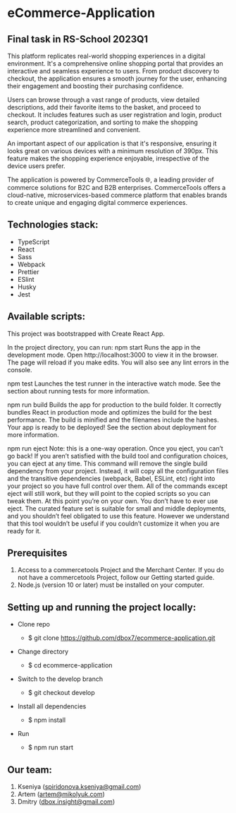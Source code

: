 # eCommerce-Application
Final task in RS-School 2023Q1
---
This platform replicates real-world shopping experiences in a digital environment. It's a comprehensive online shopping portal that provides an interactive and seamless experience to users. From product discovery to checkout, the application ensures a smooth journey for the user, enhancing their engagement and boosting their purchasing confidence.

Users can browse through a vast range of products, view detailed descriptions, add their favorite items to the basket, and proceed to checkout. It includes features such as user registration and login, product search, product categorization, and sorting to make the shopping experience more streamlined and convenient.

An important aspect of our application is that it's responsive, ensuring it looks great on various devices with a minimum resolution of 390px. This feature makes the shopping experience enjoyable, irrespective of the device users prefer.

The application is powered by CommerceTools 🌐, a leading provider of commerce solutions for B2C and B2B enterprises. CommerceTools offers a cloud-native, microservices-based commerce platform that enables brands to create unique and engaging digital commerce experiences.

## Technologies stack:
* TypeScript
* React
* Sass
* Webpack
* Prettier
* ESlint
* Husky
* Jest

## Available scripts:
This project was bootstrapped with Create React App.

In the project directory, you can run:
npm start
Runs the app in the development mode.
Open http://localhost:3000 to view it in the browser.
The page will reload if you make edits.
You will also see any lint errors in the console.

npm test
Launches the test runner in the interactive watch mode.
See the section about running tests for more information.

npm run build
Builds the app for production to the build folder.
It correctly bundles React in production mode and optimizes the build for the best performance.
The build is minified and the filenames include the hashes.
Your app is ready to be deployed!
See the section about deployment for more information.

npm run eject
Note: this is a one-way operation. Once you eject, you can’t go back!
If you aren’t satisfied with the build tool and configuration choices, you can eject at any time. This command will remove the single build dependency from your project.
Instead, it will copy all the configuration files and the transitive dependencies (webpack, Babel, ESLint, etc) right into your project so you have full control over them. All of the commands except eject will still work, but they will point to the copied scripts so you can tweak them. At this point you’re on your own.
You don’t have to ever use eject. The curated feature set is suitable for small and middle deployments, and you shouldn’t feel obligated to use this feature. However we understand that this tool wouldn’t be useful if you couldn’t customize it when you are ready for it.

## Prerequisites
1.	Access to a commercetools Project and the Merchant Center. If you do not have a commercetools Project, follow our Getting started guide.
2.	Node.js (version 10 or later) must be installed on your computer.

## Setting up and running the project locally:
* Clone repo
  * $ git clone https://github.com/dbox7/ecommerce-application.git

* Change directory
  * $ cd ecommerce-application

* Switch to the develop branch
  * $ git checkout develop

* Install all dependencies
  * $ npm install

* Run
  * $ npm run start


## Our team:
1. Kseniya (spiridonova.kseniya@gmail.com)
2. Artem (artem@mikolyuk.com)
3. Dmitry (dbox.insight@gmail.com)
